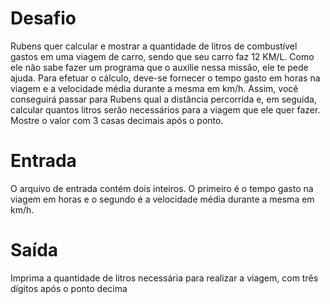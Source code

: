 # Desafio
Rubens quer calcular e mostrar a quantidade de litros de combustível gastos em uma viagem de carro, sendo que seu carro faz 12 KM/L. Como ele não sabe fazer um programa que o auxilie nessa missão, ele te pede ajuda. Para efetuar o cálculo, deve-se fornecer o tempo gasto em horas na viagem e a velocidade média durante a mesma em km/h. Assim, você conseguirá passar para Rubens qual a distância percorrida e, em seguida, calcular quantos litros serão necessários para a viagem que ele quer fazer. Mostre o valor com 3 casas decimais após o ponto.

# Entrada
O arquivo de entrada contém dois inteiros. O primeiro é o tempo gasto na viagem em horas e o segundo é a velocidade média durante a mesma em km/h.

# Saída
Imprima a quantidade de litros necessária para realizar a viagem, com três dígitos após o ponto decima
